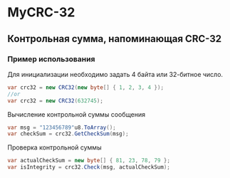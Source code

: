 # MyCRC-32
## Контрольная сумма, напоминающая CRC-32
### Пример использования
Для инициализации необходимо задать 4 байта или 32-битное число.
```c#
var crc32 = new CRC32(new byte[] { 1, 2, 3, 4 });
//or
var crc32 = new CRC32(632745);
```
Вычисление контрольной суммы сообщения
```c#
var msg = "123456789"u8.ToArray();
var checkSum = crc32.GetCheckSum(msg);
```
Проверка контрольной суммы
```c#
var actualCheckSum = new byte[] { 81, 23, 78, 79 };
var isIntegrity = crc32.Check(msg, actualCheckSum);
```
